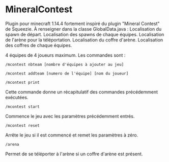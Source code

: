 # MineralContest
Plugin pour minecraft 1.14.4 fortement inspiré du plugin "Mineral Contest" de Squeezie.
À renseigner dans la classe GlobalData.java :
Localisation du spawn de départ.
Localisation des spawns de chaque équipes.
Localisation de l'arène pour la téléportation.
Localisation du coffre d'arène.
Localisation des coffres de chaque équipes.

4 équipes de 4 joueurs maximum.
Les commandes sont : 
```shell
/mcontest nbteam [nombre d'équipes à ajouter au jeu]
```

```shell
/mcontest addteam [numero de l'équipe] [nom du joueur]
```

```shell
/mcontest print
```
Cette commande donne un récapitulatif des commandes précédemment exécutées.

```shell
/mcontest start
```
Commence le jeu avec les paramètres précédemment entrés.

```shell
/mcontest reset
```
Arrête le jeu si il est commencé et remet les paramètres à zéro.

```shell
/arena
```
Permet de se téléporter à l'arène si un coffre d'arène est présent.


